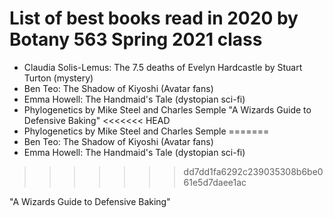 # List of best books read in 2020 by Botany 563 Spring 2021 class

- Claudia Solis-Lemus: The 7.5 deaths of Evelyn Hardcastle by Stuart Turton (mystery)
- Ben Teo: The Shadow of Kiyoshi (Avatar fans)
- Emma Howell: The Handmaid's Tale (dystopian sci-fi)
- Phylogenetics by Mike Steel and Charles Semple
"A Wizards Guide to Defensive Baking" 
<<<<<<< HEAD
- Phylogenetics by Mike Steel and Charles Semple
=======
- Ben Teo: The Shadow of Kiyoshi (Avatar fans)
- Emma Howell: The Handmaid's Tale (dystopian sci-fi)
>>>>>>> dd7dd1fa6292c239035308b6be061e5d7daee1ac

"A Wizards Guide to Defensive Baking" 
